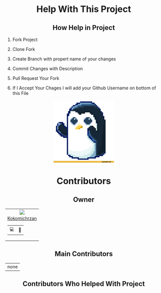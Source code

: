 <div align=center>

# Help With This Project

## How Help in Project

<div align=left>

1. Fork Project

2. Clone Fork

3. Create Branch with propert name of your changes

4. Commit Changes with Description

5. Pull Request Your Fork

6. If I Accept Your Chages I will add your Github Username on bottom of this File

</div>

<img height="200px" src="Assets/Thanks.gif">

# Contributors

## Owner

<table>
    <td align=center>
    <a href="https://github.com/Kokomichrzan"><img height=100px src="https://avatars.githubusercontent.com/u/62157770?v=4"></a>
    <a href="https://github.com/Kokomichrzan"><div align=center>Kokomichrzan</div></a>
    <table align=center>
      <td title="Programing">💻</td>
      <td title="Manage">💼</td>
    </table>
  </td>
</table>

## Main Contributors

<table>
  <td align=center>
    none
  </td>
</table>

## Contributors Who Helped With Project


</div>
